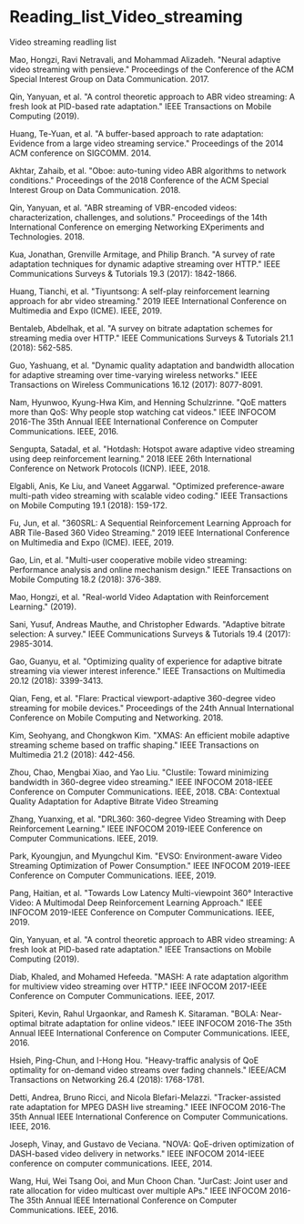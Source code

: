 # Reading_list_Video_streaming
Video streaming readling list

Mao, Hongzi, Ravi Netravali, and Mohammad Alizadeh. "Neural adaptive video streaming with pensieve." Proceedings of the Conference of the ACM Special Interest Group on Data Communication. 2017.

Qin, Yanyuan, et al. "A control theoretic approach to ABR video streaming: A fresh look at PID-based rate adaptation." IEEE Transactions on Mobile Computing (2019).

Huang, Te-Yuan, et al. "A buffer-based approach to rate adaptation: Evidence from a large video streaming service." Proceedings of the 2014 ACM conference on SIGCOMM. 2014.

Akhtar, Zahaib, et al. "Oboe: auto-tuning video ABR algorithms to network conditions." Proceedings of the 2018 Conference of the ACM Special Interest Group on Data Communication. 2018.

Qin, Yanyuan, et al. "ABR streaming of VBR-encoded videos: characterization, challenges, and solutions." Proceedings of the 14th International Conference on emerging Networking EXperiments and Technologies. 2018.

Kua, Jonathan, Grenville Armitage, and Philip Branch. "A survey of rate adaptation techniques for dynamic adaptive streaming over HTTP." IEEE Communications Surveys & Tutorials 19.3 (2017): 1842-1866.

Huang, Tianchi, et al. "Tiyuntsong: A self-play reinforcement learning approach for abr video streaming." 2019 IEEE International Conference on Multimedia and Expo (ICME). IEEE, 2019.

Bentaleb, Abdelhak, et al. "A survey on bitrate adaptation schemes for streaming media over HTTP." IEEE Communications Surveys & Tutorials 21.1 (2018): 562-585.

Guo, Yashuang, et al. "Dynamic quality adaptation and bandwidth allocation for adaptive streaming over time-varying wireless networks." IEEE Transactions on Wireless Communications 16.12 (2017): 8077-8091.

Nam, Hyunwoo, Kyung-Hwa Kim, and Henning Schulzrinne. "QoE matters more than QoS: Why people stop watching cat videos." IEEE INFOCOM 2016-The 35th Annual IEEE International Conference on Computer Communications. IEEE, 2016.

Sengupta, Satadal, et al. "Hotdash: Hotspot aware adaptive video streaming using deep reinforcement learning." 2018 IEEE 26th International Conference on Network Protocols (ICNP). IEEE, 2018.

Elgabli, Anis, Ke Liu, and Vaneet Aggarwal. "Optimized preference-aware multi-path video streaming with scalable video coding." IEEE Transactions on Mobile Computing 19.1 (2018): 159-172.

Fu, Jun, et al. "360SRL: A Sequential Reinforcement Learning Approach for ABR Tile-Based 360 Video Streaming." 2019 IEEE International Conference on Multimedia and Expo (ICME). IEEE, 2019.

Gao, Lin, et al. "Multi-user cooperative mobile video streaming: Performance analysis and online mechanism design." IEEE Transactions on Mobile Computing 18.2 (2018): 376-389.

Mao, Hongzi, et al. "Real-world Video Adaptation with Reinforcement Learning." (2019).

Sani, Yusuf, Andreas Mauthe, and Christopher Edwards. "Adaptive bitrate selection: A survey." IEEE Communications Surveys & Tutorials 19.4 (2017): 2985-3014.

Gao, Guanyu, et al. "Optimizing quality of experience for adaptive bitrate streaming via viewer interest inference." IEEE Transactions on Multimedia 20.12 (2018): 3399-3413.

Qian, Feng, et al. "Flare: Practical viewport-adaptive 360-degree video streaming for mobile devices." Proceedings of the 24th Annual International Conference on Mobile Computing and Networking. 2018.

Kim, Seohyang, and Chongkwon Kim. "XMAS: An efficient mobile adaptive streaming scheme based on traffic shaping." IEEE Transactions on Multimedia 21.2 (2018): 442-456.

Zhou, Chao, Mengbai Xiao, and Yao Liu. "Clustile: Toward minimizing bandwidth in 360-degree video streaming." IEEE INFOCOM 2018-IEEE Conference on Computer Communications. IEEE, 2018.
CBA: Contextual Quality Adaptation for Adaptive Bitrate Video Streaming

Zhang, Yuanxing, et al. "DRL360: 360-degree Video Streaming with Deep Reinforcement Learning." IEEE INFOCOM 2019-IEEE Conference on Computer Communications. IEEE, 2019.

Park, Kyoungjun, and Myungchul Kim. "EVSO: Environment-aware Video Streaming Optimization of Power Consumption." IEEE INFOCOM 2019-IEEE Conference on Computer Communications. IEEE, 2019.

Pang, Haitian, et al. "Towards Low Latency Multi-viewpoint 360° Interactive Video: A Multimodal Deep Reinforcement Learning Approach." IEEE INFOCOM 2019-IEEE Conference on Computer Communications. IEEE, 2019.

Qin, Yanyuan, et al. "A control theoretic approach to ABR video streaming: A fresh look at PID-based rate adaptation." IEEE Transactions on Mobile Computing (2019).

Diab, Khaled, and Mohamed Hefeeda. "MASH: A rate adaptation algorithm for multiview video streaming over HTTP." IEEE INFOCOM 2017-IEEE Conference on Computer Communications. IEEE, 2017.

Spiteri, Kevin, Rahul Urgaonkar, and Ramesh K. Sitaraman. "BOLA: Near-optimal bitrate adaptation for online videos." IEEE INFOCOM 2016-The 35th Annual IEEE International Conference on Computer Communications. IEEE, 2016.

Hsieh, Ping-Chun, and I-Hong Hou. "Heavy-traffic analysis of QoE optimality for on-demand video streams over fading channels." IEEE/ACM Transactions on Networking 26.4 (2018): 1768-1781.

Detti, Andrea, Bruno Ricci, and Nicola Blefari-Melazzi. "Tracker-assisted rate adaptation for MPEG DASH live streaming." IEEE INFOCOM 2016-The 35th Annual IEEE International Conference on Computer Communications. IEEE, 2016.

Joseph, Vinay, and Gustavo de Veciana. "NOVA: QoE-driven optimization of DASH-based video delivery in networks." IEEE INFOCOM 2014-IEEE conference on computer communications. IEEE, 2014.

Wang, Hui, Wei Tsang Ooi, and Mun Choon Chan. "JurCast: Joint user and rate allocation for video multicast over multiple APs." IEEE INFOCOM 2016-The 35th Annual IEEE International Conference on Computer Communications. IEEE, 2016.
